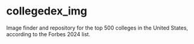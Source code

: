 # collegedex_img
Image finder and repository for the top 500 colleges in the United States, according to the Forbes 2024 list.
